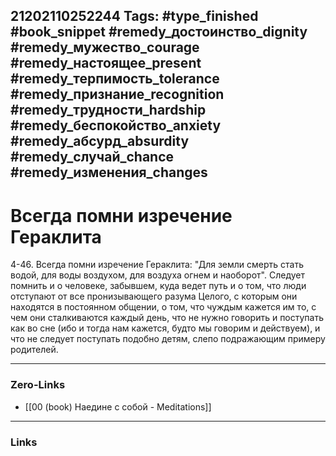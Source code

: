 21202110252244
Tags: #type_finished #book_snippet #remedy_достоинство_dignity #remedy_мужество_courage #remedy_настоящее_present #remedy_терпимость_tolerance #remedy_признание_recognition #remedy_трудности_hardship #remedy_беспокойство_anxiety #remedy_абсурд_absurdity #remedy_случай_chance #remedy_изменения_changes
---
# Всегда помни изречение Гераклита

 4-46. Всегда помни изречение Гераклита: "Для земли смерть стать водой, для воды  воздухом, для воздуха  огнем и наоборот". Следует помнить и о человеке, забывшем, куда ведет путь  и о том, что люди отступают от все пронизывающего разума Целого, с которым они находятся в постоянном общении, о том, что чуждым кажется им то, с чем они сталкиваются каждый день, что не нужно говорить и поступать как во сне (ибо и тогда нам кажется, будто мы говорим и действуем), и что не следует поступать подобно детям, слепо подражающим примеру родителей. 

---
### Zero-Links
- [[00 (book) Наедине с собой - Meditations]]
---
### Links
